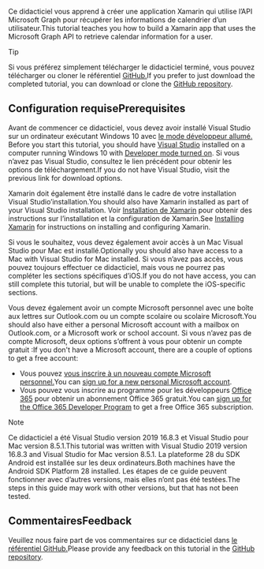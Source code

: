 <!-- markdownlint-disable MD002 MD041 -->

<span data-ttu-id="45a80-101">Ce didacticiel vous apprend à créer une application Xamarin qui utilise l’API Microsoft Graph pour récupérer les informations de calendrier d’un utilisateur.</span><span class="sxs-lookup"><span data-stu-id="45a80-101">This tutorial teaches you how to build a Xamarin app that uses the Microsoft Graph API to retrieve calendar information for a user.</span></span>

> [!TIP]
> <span data-ttu-id="45a80-102">Si vous préférez simplement télécharger le didacticiel terminé, vous pouvez télécharger ou cloner le référentiel [GitHub.](https://github.com/microsoftgraph/msgraph-training-xamarin)</span><span class="sxs-lookup"><span data-stu-id="45a80-102">If you prefer to just download the completed tutorial, you can download or clone the [GitHub repository](https://github.com/microsoftgraph/msgraph-training-xamarin).</span></span>

## <a name="prerequisites"></a><span data-ttu-id="45a80-103">Configuration requise</span><span class="sxs-lookup"><span data-stu-id="45a80-103">Prerequisites</span></span>

<span data-ttu-id="45a80-104">Avant de commencer ce didacticiel, vous devez avoir installé Visual Studio sur un ordinateur exécutant Windows 10 avec [le mode développeur allumé.](https://docs.microsoft.com/windows/uwp/get-started/enable-your-device-for-development) [](https://visualstudio.microsoft.com/vs/)</span><span class="sxs-lookup"><span data-stu-id="45a80-104">Before you start this tutorial, you should have [Visual Studio](https://visualstudio.microsoft.com/vs/) installed on a computer running Windows 10 with [Developer mode turned on](https://docs.microsoft.com/windows/uwp/get-started/enable-your-device-for-development).</span></span> <span data-ttu-id="45a80-105">Si vous n’avez pas Visual Studio, consultez le lien précédent pour obtenir les options de téléchargement.</span><span class="sxs-lookup"><span data-stu-id="45a80-105">If you do not have Visual Studio, visit the previous link for download options.</span></span>

<span data-ttu-id="45a80-106">Xamarin doit également être installé dans le cadre de votre installation Visual Studio’installation.</span><span class="sxs-lookup"><span data-stu-id="45a80-106">You should also have Xamarin installed as part of your Visual Studio installation.</span></span> <span data-ttu-id="45a80-107">Voir [Installation de Xamarin](/xamarin/cross-platform/get-started/installation) pour obtenir des instructions sur l’installation et la configuration de Xamarin.</span><span class="sxs-lookup"><span data-stu-id="45a80-107">See [Installing Xamarin](/xamarin/cross-platform/get-started/installation) for instructions on installing and configuring Xamarin.</span></span>

<span data-ttu-id="45a80-108">Si vous le souhaitez, vous devez également avoir accès à un Mac Visual Studio pour Mac est installé.</span><span class="sxs-lookup"><span data-stu-id="45a80-108">Optionally you should also have access to a Mac with Visual Studio for Mac installed.</span></span> <span data-ttu-id="45a80-109">Si vous n’avez pas accès, vous pouvez toujours effectuer ce didacticiel, mais vous ne pourrez pas compléter les sections spécifiques d’iOS.</span><span class="sxs-lookup"><span data-stu-id="45a80-109">If you do not have access, you can still complete this tutorial, but will be unable to complete the iOS-specific sections.</span></span>

<span data-ttu-id="45a80-110">Vous devez également avoir un compte Microsoft personnel avec une boîte aux lettres sur Outlook.com ou un compte scolaire ou scolaire Microsoft.</span><span class="sxs-lookup"><span data-stu-id="45a80-110">You should also have either a personal Microsoft account with a mailbox on Outlook.com, or a Microsoft work or school account.</span></span> <span data-ttu-id="45a80-111">Si vous n’avez pas de compte Microsoft, deux options s’offrent à vous pour obtenir un compte gratuit :</span><span class="sxs-lookup"><span data-stu-id="45a80-111">If you don't have a Microsoft account, there are a couple of options to get a free account:</span></span>

- <span data-ttu-id="45a80-112">Vous pouvez [vous inscrire à un nouveau compte Microsoft personnel.](https://signup.live.com/signup?wa=wsignin1.0&rpsnv=12&ct=1454618383&rver=6.4.6456.0&wp=MBI_SSL_SHARED&wreply=https://mail.live.com/default.aspx&id=64855&cbcxt=mai&bk=1454618383&uiflavor=web&uaid=b213a65b4fdc484382b6622b3ecaa547&mkt=E-US&lc=1033&lic=1)</span><span class="sxs-lookup"><span data-stu-id="45a80-112">You can [sign up for a new personal Microsoft account](https://signup.live.com/signup?wa=wsignin1.0&rpsnv=12&ct=1454618383&rver=6.4.6456.0&wp=MBI_SSL_SHARED&wreply=https://mail.live.com/default.aspx&id=64855&cbcxt=mai&bk=1454618383&uiflavor=web&uaid=b213a65b4fdc484382b6622b3ecaa547&mkt=E-US&lc=1033&lic=1).</span></span>
- <span data-ttu-id="45a80-113">Vous pouvez vous inscrire au programme pour les développeurs [Office 365](https://developer.microsoft.com/office/dev-program) pour obtenir un abonnement Office 365 gratuit.</span><span class="sxs-lookup"><span data-stu-id="45a80-113">You can [sign up for the Office 365 Developer Program](https://developer.microsoft.com/office/dev-program) to get a free Office 365 subscription.</span></span>

> [!NOTE]
> <span data-ttu-id="45a80-114">Ce didacticiel a été Visual Studio version 2019 16.8.3 et Visual Studio pour Mac version 8.5.1.</span><span class="sxs-lookup"><span data-stu-id="45a80-114">This tutorial was written with Visual Studio 2019 version 16.8.3 and Visual Studio for Mac version 8.5.1.</span></span> <span data-ttu-id="45a80-115">La plateforme 28 du SDK Android est installée sur les deux ordinateurs.</span><span class="sxs-lookup"><span data-stu-id="45a80-115">Both machines have the Android SDK Platform 28 installed.</span></span> <span data-ttu-id="45a80-116">Les étapes de ce guide peuvent fonctionner avec d’autres versions, mais elles n’ont pas été testées.</span><span class="sxs-lookup"><span data-stu-id="45a80-116">The steps in this guide may work with other versions, but that has not been tested.</span></span>

## <a name="feedback"></a><span data-ttu-id="45a80-117">Commentaires</span><span class="sxs-lookup"><span data-stu-id="45a80-117">Feedback</span></span>

<span data-ttu-id="45a80-118">Veuillez nous faire part de vos commentaires sur ce didacticiel dans [le référentiel GitHub.](https://github.com/microsoftgraph/msgraph-training-xamarin)</span><span class="sxs-lookup"><span data-stu-id="45a80-118">Please provide any feedback on this tutorial in the [GitHub repository](https://github.com/microsoftgraph/msgraph-training-xamarin).</span></span>
